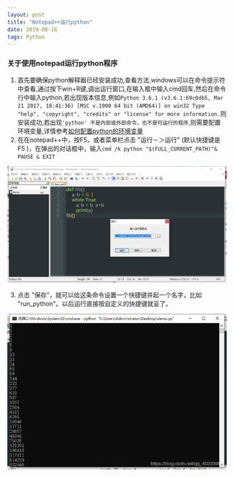```yaml
---
layout: post
title: "Notepad++运行python"
date: 2019-08-16 
tags: Python  
---
```




### 关于使用notepad运行python程序

 1. 首先要确保python解释器已经安装成功,查看方法,windows可以在命令提示符中查看,通过按下win+R键,调出运行窗口,在输入框中输入cmd回车,然后在命令行中输入python,若出现版本信息,例如`Python 3.6.1 (v3.6.1:69c0db5, Mar 21 2017, 18:41:36) [MSC v.1900 64 bit (AMD64)] on win32 Type "help", "copyright", "credits" or "license" for more information.`则安装成功,若出现`'python' 不是内部或外部命令，也不是可运行的程序`,则需要配置环境变量,详情参考[如何配置python的环境变量](https://blog.csdn.net/taowuhua0505/article/details/80435374)
 2. 在在notepad++中，按F5，或者菜单栏点击 "运行－＞运行" (默认快捷键是 F5 )，在弹出的对话框中，输入`cmd /k python "$(FULL_CURRENT_PATH)"& PAUSE & EXIT`

<div align="center">
    <img src="/images/posts/technology/20190712173112386notepad1.png" >  
</div>


 3. 点击 "保存"，就可以给这条命令设置一个快捷键并起一个名字，比如 "run_python"。以后运行直接按自定义的快捷键就妥了。


 <div align="center">
    <img src="/images/posts/technology/20190712173148840notepad2.png" >  
</div>



